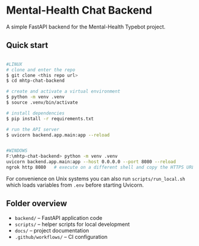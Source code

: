 # Mental-Health Chat Backend

A simple FastAPI backend for the Mental-Health Typebot project.

## Quick start



```bash

#LINUX
# clone and enter the repo
$ git clone <this repo url>
$ cd mhtp-chat-backend

# create and activate a virtual environment
$ python -m venv .venv
$ source .venv/bin/activate

# install dependencies
$ pip install -r requirements.txt

# run the API server
$ uvicorn backend.app.main:app --reload
```

```bash

#WINDOWS
F:\mhtp-chat-backend> python -m venv .venv
uvicorn backend.app.main:app --host 0.0.0.0 --port 8080 --reload
ngrok http 8080   # execute on a different shell and copy the HTTPS URL into Typebot, or check in https://dashboard.ngrok.com/endpoints the current endpoints
```

For convenience on Unix systems you can also run `scripts/run_local.sh` which
loads variables from `.env` before starting Uvicorn.

## Folder overview

- `backend/` – FastAPI application code
- `scripts/` – helper scripts for local development
- `docs/` – project documentation
- `.github/workflows/` – CI configuration

